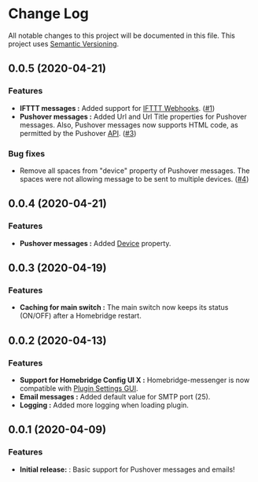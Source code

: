 # Change Log

All notable changes to this project will be documented in this file. This project uses [Semantic Versioning](https://semver.org/).

## 0.0.5 (2020-04-21)

### Features

* **IFTTT messages :** Added support for [IFTTT Webhooks](https://ifttt.com/maker_webhooks). ([#1](https://github.com/potrudeau/homebridge-messenger/issues/1))
* **Pushover messages :** Added Url and Url Title properties for Pushover messages. Also, Pushover messages now supports HTML code, as permitted by the Pushover [API](https://pushover.net/api). ([#3](https://github.com/potrudeau/homebridge-messenger/issues/3))

### Bug fixes
* Remove all spaces from "device" property of Pushover messages. The spaces were not allowing message to be sent to multiple devices. ([#4](https://github.com/potrudeau/homebridge-messenger/issues/4))

## 0.0.4 (2020-04-21)

### Features

* **Pushover messages :** Added [Device](https://pushover.net/api#identifiers) property.

## 0.0.3 (2020-04-19)

### Features

* **Caching for main switch :** The main switch now keeps its status (ON/OFF) after a Homebridge restart.

## 0.0.2 (2020-04-13)

### Features

* **Support for Homebridge Config UI X :** Homebridge-messenger is now compatible with [Plugin Settings GUI](https://github.com/oznu/homebridge-config-ui-x/wiki/Developers:-Plugin-Settings-GUI).
* **Email messages :** Added default value for SMTP port (25).
* **Logging :** Added more logging when loading plugin.

## 0.0.1 (2020-04-09)

### Features

* **Initial release:** : Basic support for Pushover messages and emails!
